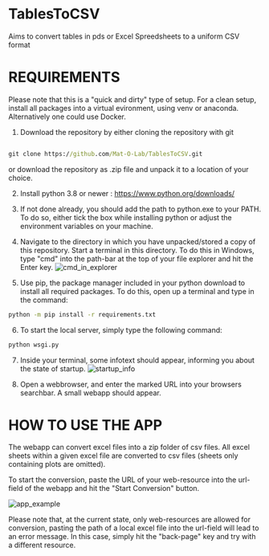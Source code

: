 # TablesToCSV
Aims to convert tables in pds or Excel Spreedsheets to a uniform CSV format

# REQUIREMENTS 

Please note that this is a "quick and dirty" type of setup. For a clean setup, install all packages
into a virtual evironment, using venv or anaconda. Alternatively one could use Docker. 
<br>

1) Download the repository by either cloning the repository with git

```cmd

git clone https://github.com/Mat-O-Lab/TablesToCSV.git
```

or download the repository as .zip file and unpack it to a location of your choice.


2) Install python 3.8 or newer : https://www.python.org/downloads/

3) If not done already, you should add the path to python.exe to your PATH.
   To do so, either tick the box while installing python or adjust the environment variables on your machine.
   
4) Navigate to the directory in which you have unpacked/stored a copy of this repository. Start a terminal in this directory.
To do this in Windows, type "cmd" into the path-bar at the top of your file explorer and hit the Enter key.
![cmd_in_explorer](https://user-images.githubusercontent.com/72997461/149930925-0a5ff53d-a318-4224-9b78-b14a5b7b90a3.png)

5) Use pip, the package manager included in your python download to install all required packages. To
   do this, open up a terminal and type in the command:

```cmd
python -m pip install -r requirements.txt
```

6) To start the local server, simply type the following command:

```cmd
python wsgi.py
```
7) Inside your terminal, some infotext should appear, informing you about the state of startup.
![startup_info](https://user-images.githubusercontent.com/72997461/149931849-f51123d1-2bbb-4f0d-944c-2868c11a3d4b.png)

8) Open a webbrowser, and enter the marked URL into your browsers searchbar.
    A small webapp should appear.
    
# HOW TO USE THE APP

The webapp can convert excel files into a zip folder of csv files. All excel sheets within a given excel file
are converted to csv files (sheets only containing plots are omitted). <br>

To start the conversion, paste the URL of your web-resource into the url-field of the webapp and hit the "Start Conversion" button.

![app_example](https://user-images.githubusercontent.com/72997461/149933370-e6d17ac1-72f6-40d6-bf41-f061eaddd928.png)

Please note that, at the current state, only web-resources are allowed for conversion, pasting the path of a local excel file
into the url-field will lead to an error message. In this case, simply hit the "back-page" key and try with a different resource.
